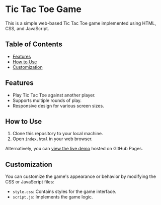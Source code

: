 # Tic Tac Toe Game

This is a simple web-based Tic Tac Toe game implemented using HTML, CSS, and JavaScript.

## Table of Contents

- [Features](#features)
- [How to Use](#how-to-use)
- [Customization](#customization)


## Features

- Play Tic Tac Toe against another player.
- Supports multiple rounds of play.
- Responsive design for various screen sizes.


## How to Use

1. Clone this repository to your local machine.
2. Open `index.html` in your web browser.

Alternatively, you can [view the live demo](#) hosted on GitHub Pages.

## Customization

You can customize the game's appearance or behavior by modifying the CSS or JavaScript files:

- `style.css`: Contains styles for the game interface.
- `script.js`: Implements the game logic.

